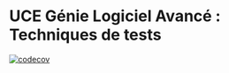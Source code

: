 # UCE Génie Logiciel Avancé : Techniques de tests

[![codecov](https://codecov.io/github/nassimezzaamari/ceri-m1-techniques-de-test/graph/badge.svg?token=2YTKGVI636)](https://codecov.io/github/nassimezzaamari/ceri-m1-techniques-de-test)